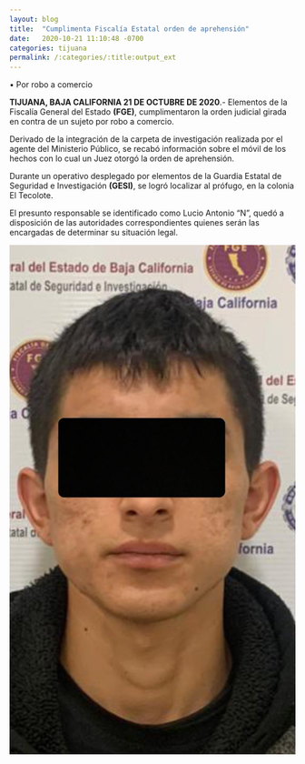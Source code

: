 ```yaml
---
layout: blog
title:  "Cumplimenta Fiscalía Estatal orden de aprehensión"
date:   2020-10-21 11:10:48 -0700
categories: tijuana
permalink: /:categories/:title:output_ext
---
```


• Por robo a comercio

**TIJUANA, BAJA CALIFORNIA 21 DE OCTUBRE DE 2020**.- Elementos de la Fiscalía General del Estado **(FGE)**, cumplimentaron la orden judicial girada en contra de un sujeto por robo a comercio.

Derivado de la integración de la carpeta de investigación realizada por el agente del Ministerio Público, se recabó información sobre el móvil de los hechos con lo cual un Juez otorgó la orden de aprehensión.

Durante un operativo desplegado por elementos de la Guardia Estatal de Seguridad e Investigación **(GESI)**, se logró localizar al prófugo, en la colonia El Tecolote.

El presunto responsable se identificado como Lucio Antonio “N”, quedó a disposición de las autoridades correspondientes quienes serán las encargadas de determinar su situación legal.

<div id="carouselExampleSlidesOnly" class="carousel slide" data-ride="carousel">
  <div class="carousel-inner">
    <div class="carousel-item active">
       <img class="d-block w-100" src="/img/cnr/presunto.jpg" loading="lazy"  alt="Alerta sanitaria en playas de Tijuana">
    </div>
  </div>
</div>
